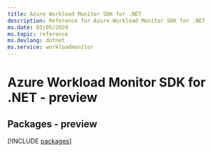 ```yaml
---
title: Azure Workload Monitor SDK for .NET
description: Reference for Azure Workload Monitor SDK for .NET
ms.date: 03/05/2024
ms.topic: reference
ms.devlang: dotnet
ms.service: workloadmonitor
---
```

# Azure Workload Monitor SDK for .NET - preview
## Packages - preview
[!INCLUDE [packages](workload-monitor-index.md)]